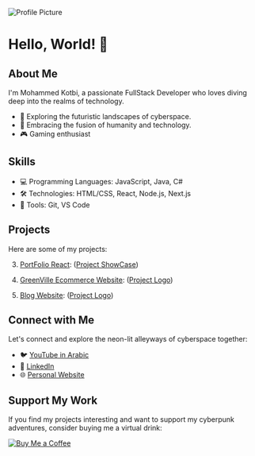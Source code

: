 ![Profile Picture](https://media.licdn.com/dms/image/D4E16AQF-ZTqpOqlsTQ/profile-displaybackgroundimage-shrink_350_1400/0/1694969691477?e=1720656000&v=beta&t=w814KONGU1qE52zZwU2_X_FVQhgipgYYYb3VLxziZXo)

# Hello, World! 👋

## About Me

I'm Mohammed Kotbi, a passionate FullStack Developer who loves diving deep into the realms of technology. 

- 🌌 Exploring the futuristic landscapes of cyberspace.
- 🤖 Embracing the fusion of humanity and technology.
- 🎮 Gaming enthusiast

## Skills

- 💻 Programming Languages: JavaScript, Java, C#
- 🛠️ Technologies: HTML/CSS, React, Node.js, Next.js
- 🔧 Tools: Git, VS Code

## Projects

Here are some of my projects:

3. [PortFolio React](/React-Vite-PortFolio):
   ([Project ShowCase](https://github.com/shadowofleaf96/React-Vite-PortFolio/raw/master/mockup.png?raw=true))

3. [GreenVille Ecommerce Website](https://greenville-frontend.onrender.com/):
   ([Project Logo](https://github.com/shadowofleaf96/Ecommerce-Final-Project/raw/main/client/src/assets/logo.png?raw=true))

3. [Blog Website](https://blog-website-7mkl.onrender.com/):
   ([Project Logo](https://github.com/shadowofleaf96/BlogWebsite/raw/master/public/images/Screenshot%202023-12-19%20213148.png?raw=true))

## Connect with Me

Let's connect and explore the neon-lit alleyways of cyberspace together:

- 🐦 [YouTube in Arabic](https://www.youtube.com/channel/UC9_eEbHsL_1TL1O67Fwe7Yw)
- 💼 [LinkedIn](https://www.linkedin.com/in/mkotbi)
- 🌐 [Personal Website](https://new-portfolio-z3hb.onrender.com/)

## Support My Work

If you find my projects interesting and want to support my cyberpunk adventures, consider buying me a virtual drink:

[![Buy Me a Coffee](https://img.shields.io/badge/Buy%20Me%20a%20Coffee-Donate-orange)](https://ko-fi.com/shadowofleaf96)
